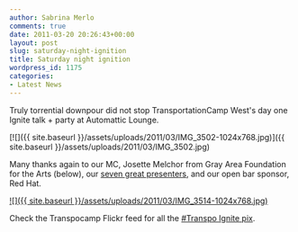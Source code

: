 ```yaml
---
author: Sabrina Merlo
comments: true
date: 2011-03-20 20:26:43+00:00
layout: post
slug: saturday-night-ignition
title: Saturday night ignition
wordpress_id: 1175
categories:
- Latest News
---
```


Truly torrential downpour did not stop TransportationCamp West's day one Ignite talk + party at Automattic Lounge.

[![]({{ site.baseurl }}/assets/uploads/2011/03/IMG_3502-1024x768.jpg)]({{ site.baseurl }}/assets/uploads/2011/03/IMG_3502.jpg)

Many thanks again to our MC, Josette Melchor from Gray Area Foundation  for the Arts (below), our [seven great presenters](transportationcamp.org/ignite), and our open bar sponsor, Red  Hat.

[![]({{ site.baseurl }}/assets/uploads/2011/03/IMG_3514-1024x768.jpg)](../assets/uploads/2011/03/IMG_3514.jpg)

Check the Transpocamp Flickr feed for all the [#Transpo Ignite pix](http://www.flickr.com/photos/transportationcamp/sets/72157626184711157/).
